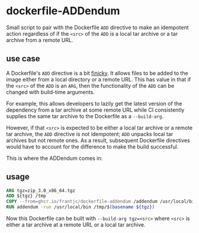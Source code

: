 # dockerfile-ADDendum

Small script to pair with the Dockerfile `ADD` directive to make an idempotent action regardless of if the `<src>` of the `ADD` is a local tar archive or a tar archive from a remote URL.

## use case

A Dockerfile's `ADD` directive is a bit [finicky](https://docs.docker.com/engine/reference/builder/#add). It allows files to be added to the image either from a local directory or a remote URL. This has value in that if the `<src>` of the `ADD` is an `ARG`, then the functionality of the `ADD` can be changed with build-time arguments.

For example, this allows developers to lazily get the latest version of the dependency from a tar archive at some remote URL while CI consistently supplies the same tar archive to the Dockerfile as a `--build-arg`.

However, if that `<src>` is expected to be either a local tar archive or a remote tar archive, the `ADD` directive is not idempotent; `ADD` unpacks local tar archives but not remote ones. As a result, subsequent Dockerfile directives would have to account for the difference to make the build successful.

This is where the ADDendum comes in:

## usage

```Dockerfile
ARG tgz=zip_3.0_x86_64.tgz
ADD ${tgz} /tmp
COPY --from=ghcr.io/frantjc/dockerfile-addendum /addendum /usr/local/bin
RUN addendum -ruo /usr/local/bin /tmp/$(basename ${tgz})
```

Now this Dockerfile can be built with `--build-arg tgz=<src>` where `<src>` is either a tar archive at a remote URL or a local tar archive.

